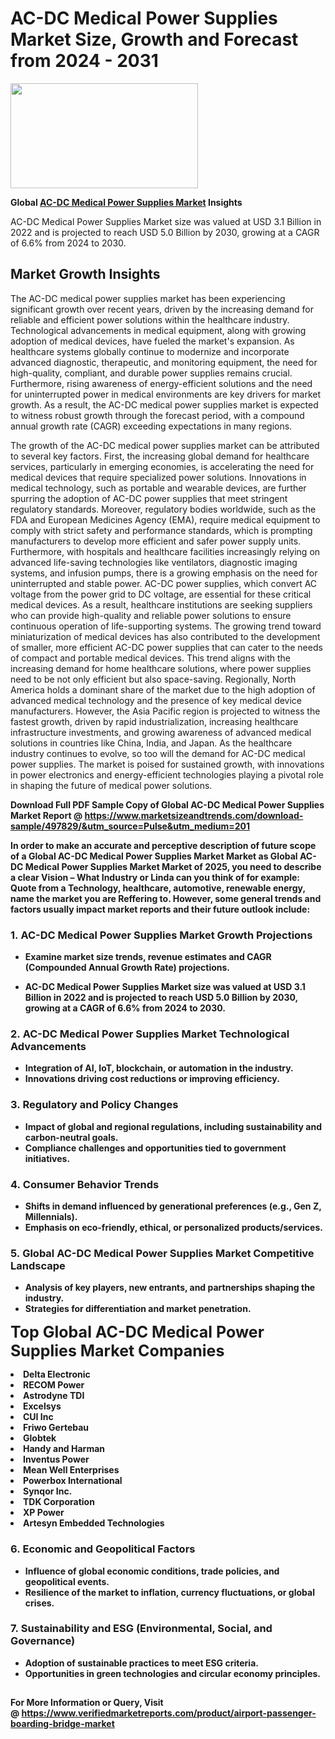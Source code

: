 <H1>AC-DC Medical Power Supplies Market Size, Growth and Forecast from 2024 - 2031</H1><img class="aligncenter size-medium wp-image-584254" src="https://thirdeyenews.in/wp-content/uploads/2024/09/Global-Market-Research-300x168.jpeg" alt="" width="300" height="168" /><p><strong>Global&nbsp;<a href="https://www.marketsizeandtrends.com/download-sample/497829/&amp;utm_source=Pulse&amp;utm_medium=201">AC-DC Medical Power Supplies Market</a> Insights</strong></p><p>AC-DC Medical Power Supplies Market size was valued at USD 3.1 Billion in 2022 and is projected to reach USD 5.0 Billion by 2030, growing at a CAGR of 6.6% from 2024 to 2030.</p><p><h2>Market Growth Insights</h2> <p>The AC-DC medical power supplies market has been experiencing significant growth over recent years, driven by the increasing demand for reliable and efficient power solutions within the healthcare industry. Technological advancements in medical equipment, along with growing adoption of medical devices, have fueled the market's expansion. As healthcare systems globally continue to modernize and incorporate advanced diagnostic, therapeutic, and monitoring equipment, the need for high-quality, compliant, and durable power supplies remains crucial. Furthermore, rising awareness of energy-efficient solutions and the need for uninterrupted power in medical environments are key drivers for market growth. As a result, the AC-DC medical power supplies market is expected to witness robust growth through the forecast period, with a compound annual growth rate (CAGR) exceeding expectations in many regions.</p> <p><strong></strong></p> <p>The growth of the AC-DC medical power supplies market can be attributed to several key factors. First, the increasing global demand for healthcare services, particularly in emerging economies, is accelerating the need for medical devices that require specialized power solutions. Innovations in medical technology, such as portable and wearable devices, are further spurring the adoption of AC-DC power supplies that meet stringent regulatory standards. Moreover, regulatory bodies worldwide, such as the FDA and European Medicines Agency (EMA), require medical equipment to comply with strict safety and performance standards, which is prompting manufacturers to develop more efficient and safer power supply units. Furthermore, with hospitals and healthcare facilities increasingly relying on advanced life-saving technologies like ventilators, diagnostic imaging systems, and infusion pumps, there is a growing emphasis on the need for uninterrupted and stable power. AC-DC power supplies, which convert AC voltage from the power grid to DC voltage, are essential for these critical medical devices. As a result, healthcare institutions are seeking suppliers who can provide high-quality and reliable power solutions to ensure continuous operation of life-supporting systems. The growing trend toward miniaturization of medical devices has also contributed to the development of smaller, more efficient AC-DC power supplies that can cater to the needs of compact and portable medical devices. This trend aligns with the increasing demand for home healthcare solutions, where power supplies need to be not only efficient but also space-saving. Regionally, North America holds a dominant share of the market due to the high adoption of advanced medical technology and the presence of key medical device manufacturers. However, the Asia Pacific region is projected to witness the fastest growth, driven by rapid industrialization, increasing healthcare infrastructure investments, and growing awareness of advanced medical solutions in countries like China, India, and Japan. As the healthcare industry continues to evolve, so too will the demand for AC-DC medical power supplies. The market is poised for sustained growth, with innovations in power electronics and energy-efficient technologies playing a pivotal role in shaping the future of medical power solutions.</p> <p><strong></p><p><span class=""><strong>Download Full PDF Sample Copy of Global AC-DC Medical Power Supplies Market Report</strong> @ <a href="https://www.marketsizeandtrends.com/download-sample/497829/&amp;utm_source=Pulse&amp;utm_medium=201" target="_blank">https://www.marketsizeandtrends.com/download-sample/497829/&amp;utm_source=Pulse&amp;utm_medium=201</a></span></p><p>In order to make an accurate and perceptive description of future scope of a Global&nbsp;AC-DC Medical Power Supplies Market Market as Global&nbsp;AC-DC Medical Power Supplies Market Market of 2025, you need to describe a clear Vision &ndash; What Industry or Linda can you think of for example: Quote from a Technology, healthcare, automotive, renewable energy, name the market you are Reffering to. However, some general trends and factors usually impact market reports and their future outlook include:</p><h3>1.&nbsp;<strong>AC-DC Medical Power Supplies Market Growth Projections</strong></h3><ul><li>Examine market size trends, revenue estimates and CAGR (Compounded Annual Growth Rate) projections.</li><li><p>AC-DC Medical Power Supplies Market size was valued at USD 3.1 Billion in 2022 and is projected to reach USD 5.0 Billion by 2030, growing at a CAGR of 6.6% from 2024 to 2030.</p></li></ul><h3>2.&nbsp;<strong>AC-DC Medical Power Supplies Market Technological Advancements</strong></h3><ul><li>Integration of AI, IoT, blockchain, or automation in the industry.</li><li>Innovations driving cost reductions or improving efficiency.</li></ul><h3>3.&nbsp;<strong>Regulatory and Policy Changes</strong></h3><ul><li>Impact of global and regional regulations, including sustainability and carbon-neutral goals.</li><li>Compliance challenges and opportunities tied to government initiatives.</li></ul><h3>4.&nbsp;<strong>Consumer Behavior Trends</strong></h3><ul><li>Shifts in demand influenced by generational preferences (e.g., Gen Z, Millennials).</li><li>Emphasis on eco-friendly, ethical, or personalized products/services.</li></ul><h3>5.&nbsp;<strong>Global AC-DC Medical Power Supplies Market Competitive Landscape</strong></h3><ul><li>Analysis of key players, new entrants, and partnerships shaping the industry.</li><li>Strategies for differentiation and market penetration.</li></ul><p data-pm-slice="1 1 []"><span style="color: inherit; font-family: inherit; font-size: 25px;">Top Global AC-DC Medical Power Supplies Market Companies</span></p><div class="" data-test-id=""><p><li>Delta Electronic</li><li> RECOM Power</li><li> Astrodyne TDI</li><li> Excelsys</li><li> CUI Inc</li><li> Friwo Gertebau</li><li> Globtek</li><li> Handy and Harman</li><li> Inventus Power</li><li> Mean Well Enterprises</li><li> Powerbox International</li><li> Synqor Inc.</li><li> TDK Corporation</li><li> XP Power</li><li> Artesyn Embedded Technologies</li></p></div><h3>6.&nbsp;<strong>Economic and Geopolitical Factors</strong></h3><ul><li>Influence of global economic conditions, trade policies, and geopolitical events.</li><li>Resilience of the market to inflation, currency fluctuations, or global crises.</li></ul><h3>7.&nbsp;<strong>Sustainability and ESG (Environmental, Social, and Governance)</strong></h3><ul><li>Adoption of sustainable practices to meet ESG criteria.</li><li>Opportunities in green technologies and circular economy principles.</li></ul><h2><strong style="font-size: 14px;">For More Information or Query, Visit @&nbsp;</strong><a style="background-color: #ffffff; font-size: 14px;" href="https://www.marketsizeandtrends.com/report/ac-dc-medical-power-supplies-market/" target="_blank">https://www.verifiedmarketreports.com/product/airport-passenger-boarding-bridge-market</a></h2>
